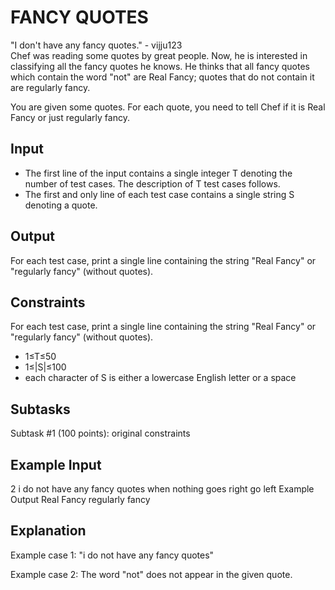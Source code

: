 # FANCY QUOTES

"I don't have any fancy quotes." - vijju123 <br />
Chef was reading some quotes by great people. Now, he is interested in classifying all the fancy quotes he knows. He thinks that all fancy quotes which contain the word "not" are Real Fancy; quotes that do not contain it are regularly fancy.

You are given some quotes. For each quote, you need to tell Chef if it is Real Fancy or just regularly fancy.
## Input
* The first line of the input contains a single integer T denoting the number of test cases. The description of T test cases follows.
* The first and only line of each test case contains a single string S denoting a quote.

## Output
For each test case, print a single line containing the string "Real Fancy" or "regularly fancy" (without quotes).

## Constraints
For each test case, print a single line containing the string "Real Fancy" or "regularly fancy" (without quotes).

* 1≤T≤50 
* 1≤|S|≤100
* each character of S is either a lowercase English letter or a space

## Subtasks
Subtask #1 (100 points): original constraints

## Example Input
2
i do not have any fancy quotes
when nothing goes right go left
Example Output
Real Fancy
regularly fancy

## Explanation
Example case 1: "i do not have any fancy quotes"

Example case 2: The word "not" does not appear in the given quote.
